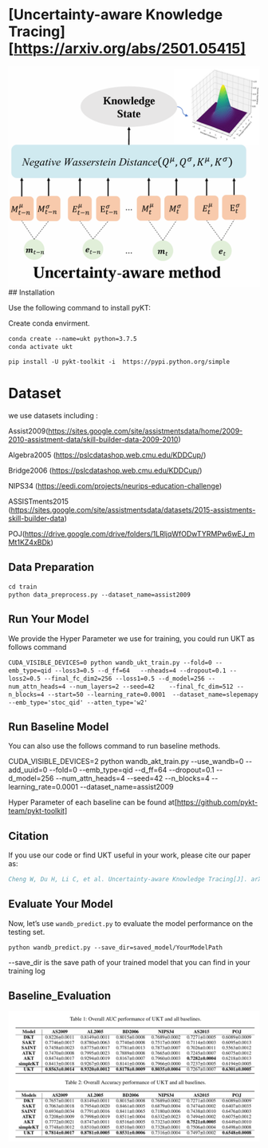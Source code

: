 # [Uncertainty-aware Knowledge Tracing][https://arxiv.org/abs/2501.05415]
<div align=center><img src="https://github.com/UncertaintyForKnowledgeTracing/UKT/blob/main/picture/model.png"/></div>
## Installation

Use the following command to install pyKT:

Create conda envirment.

```
conda create --name=ukt python=3.7.5
conda activate ukt
```

```
pip install -U pykt-toolkit -i  https://pypi.python.org/simple 

```

# Dataset
we use datasets including :

Assist2009(https://sites.google.com/site/assistmentsdata/home/2009-2010-assistment-data/skill-builder-data-2009-2010)

Algebra2005 (https://pslcdatashop.web.cmu.edu/KDDCup/)

Bridge2006 (https://pslcdatashop.web.cmu.edu/KDDCup/)

NIPS34 (https://eedi.com/projects/neurips-education-challenge)

ASSISTments2015 (https://sites.google.com/site/assistmentsdata/datasets/2015-assistments-skill-builder-data)

POJ(https://drive.google.com/drive/folders/1LRljqWfODwTYRMPw6wEJ_mMt1KZ4xBDk)

## Data Preparation

```
cd train
python data_preprocess.py --dataset_name=assist2009
```



## Run Your Model

We provide the Hyper Parameter we use for training, you could run UKT as follows command 

```
CUDA_VISIBLE_DEVICES=0 python wandb_ukt_train.py --fold=0 --emb_type=qid --loss3=0.5 --d_ff=64   --nheads=4 --dropout=0.1 --loss2=0.5 --final_fc_dim2=256 --loss1=0.5 --d_model=256 --num_attn_heads=4 --num_layers=2 --seed=42    --final_fc_dim=512 --n_blocks=4 --start=50 --learning_rate=0.0001  --dataset_name=slepemapy --emb_type='stoc_qid' --atten_type='w2'
```

## Run Baseline Model
You can also use the follows command to run baseline methods.

CUDA_VISIBLE_DEVICES=2 python wandb_akt_train.py --use_wandb=0 --add_uuid=0 --fold=0 --emb_type=qid --d_ff=64   --dropout=0.1   --d_model=256 --num_attn_heads=4  --seed=42   --n_blocks=4  --learning_rate=0.0001  --dataset_name=assist2009 

Hyper Parameter of each baseline can be found at[https://github.com/pykt-team/pykt-toolkit]


## Citation
If you use our code or find UKT useful in your work, please cite our paper as:
```bib
Cheng W, Du H, Li C, et al. Uncertainty-aware Knowledge Tracing[J]. arXiv preprint arXiv:2501.05415, 2025.
```


## Evaluate Your Model

Now, let’s use `wandb_predict.py` to evaluate the model performance on the testing set.

```
python wandb_predict.py --save_dir=saved_model/YourModelPath
```

--save_dir is the save path of your trained model that you can find in your training log

## Baseline_Evaluation
<div align=center><img src="https://github.com/UncertaintyForKnowledgeTracing/UKT/blob/main/picture/result.png"/></div>

